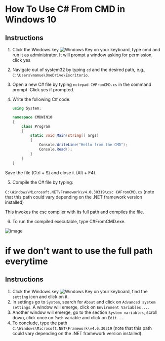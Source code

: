 # How To Use C# From CMD in Windows 10

## Instructions

1. Click the Windows key   ![Windows Key](https://github.com/DxDyZ5/HowToUseC-FromCMDWin10/assets/122232315/f17bc3b8-69fd-48f8-9d4c-71ae3aaf1084)  on your keyboard, type cmd and run it as administrator. It will prompt a window asking for permission, click yes.

2. Navigate out of system32 by typing `cd` and the desired path, e.g., `C:\Users\manue\OneDrive\Escritorio`.

3. Open a new C# file by typing `notepad C#FromCMD.cs` in the command prompt. Click yes if prompted.

4. Write the following C# code:

   ```csharp
   using System;

   namespace CMDWIN10
   {
       class Program
       {
           static void Main(string[] args)
           {
               Console.WriteLine("Hello from the CMD");
               Console.Read();
           }
       }
   }

Save the file (Ctrl + S) and close it (Alt + F4).

5. Compile the C# file by typing:

`C:\Windows\Microsoft.NET\Framework\v4.0.30319\csc C#FromCMD.cs` (note that this 
path could vary depending on the .NET framework version installed)

This invokes the csc compiler with its full path and compiles the file.

6. To run the compiled executable, type C#FromCMD.exe.

![image](https://github.com/DxDyZ5/HowToUseC-FromCMDWin10/assets/122232315/b587e454-4487-426d-9b02-048bec016a98)


# if we don't want to use the full path everytime

## Instructions

1.  Click the Windows key   ![Windows Key](https://github.com/DxDyZ5/HowToUseC-FromCMDWin10/assets/122232315/f17bc3b8-69fd-48f8-9d4c-71ae3aaf1084) on your keyboard, find the `setting` icon and click on it.
2.  In settings go to `System`, search for `About` and click on `Advanced system settings`. A window will emerge, click on `Enviroment Variables...`.
3.  Another window will emerge, go to the section `System variables`, scroll down, click once on `Path` variable and click on `Edit...`.
4.  To conclude, type the path `C:\Windows\Microsoft.NET\Framework\v4.0.30319` (note that this 
path could vary depending on the .NET framework version installed). 
